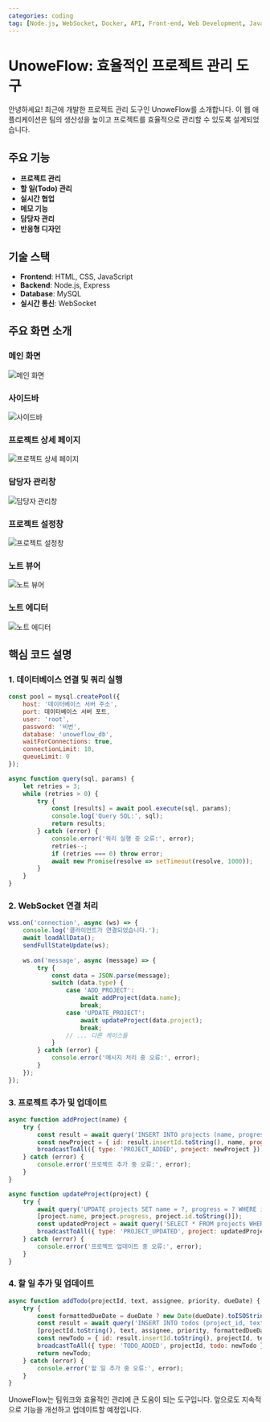 ```yaml
---
categories: coding
tag: [Node.js, WebSocket, Docker, API, Front-end, Web Development, JavaScript]
---
```


# UnoweFlow: 효율적인 프로젝트 관리 도구

안녕하세요! 최근에 개발한 프로젝트 관리 도구인 UnoweFlow를 소개합니다. 이 웹 애플리케이션은 팀의 생산성을 높이고 프로젝트를 효율적으로 관리할 수 있도록 설계되었습니다.

## 주요 기능

- **프로젝트 관리**
- **할 일(Todo) 관리**
- **실시간 협업**
- **메모 기능**
- **담당자 관리**
- **반응형 디자인**

## 기술 스택

- **Frontend**: HTML, CSS, JavaScript
- **Backend**: Node.js, Express
- **Database**: MySQL
- **실시간 통신**: WebSocket

## 주요 화면 소개

### 메인 화면
![메인 화면](https://github.com/Hyun647/hyun647.github.io/blob/master/images/UnoweFlow_img1.png?raw=true)

### 사이드바
![사이드바](https://github.com/Hyun647/hyun647.github.io/blob/master/images/UnoweFlow_img2.png?raw=true)

### 프로젝트 상세 페이지
![프로젝트 상세 페이지](https://github.com/Hyun647/hyun647.github.io/blob/master/images/UnoweFlow_img3.png?raw=true)

### 담당자 관리창
![담당자 관리창](https://github.com/Hyun647/hyun647.github.io/blob/master/images/UnoweFlow_img4.png?raw=true)

### 프로젝트 설정창
![프로젝트 설정창](https://github.com/Hyun647/hyun647.github.io/blob/master/images/UnoweFlow_img5.png?raw=true)

### 노트 뷰어
![노트 뷰어](https://github.com/Hyun647/hyun647.github.io/blob/master/images/UnoweFlow_img6.png?raw=true)

### 노트 에디터
![노트 에디터](https://github.com/Hyun647/hyun647.github.io/blob/master/images/UnoweFlow_img7.png?raw=true)

## 핵심 코드 설명

### 1. 데이터베이스 연결 및 쿼리 실행

```javascript
const pool = mysql.createPool({
    host: '데이터베이스 서버 주소',
    port: 데이터베이스 서버 포트,
    user: 'root',
    password: '비번',
    database: 'unoweflow_db',
    waitForConnections: true,
    connectionLimit: 10,
    queueLimit: 0
});

async function query(sql, params) {
    let retries = 3;
    while (retries > 0) {
        try {
            const [results] = await pool.execute(sql, params);
            console.log('Query SQL:', sql);
            return results;
        } catch (error) {
            console.error('쿼리 실행 중 오류:', error);
            retries--;
            if (retries === 0) throw error;
            await new Promise(resolve => setTimeout(resolve, 1000));
        }
    }
}
```

### 2. WebSocket 연결 처리

```javascript
wss.on('connection', async (ws) => {
    console.log('클라이언트가 연결되었습니다.');
    await loadAllData();
    sendFullStateUpdate(ws);
    
    ws.on('message', async (message) => {
        try {
            const data = JSON.parse(message);
            switch (data.type) {
                case 'ADD_PROJECT':
                    await addProject(data.name);
                    break;
                case 'UPDATE_PROJECT':
                    await updateProject(data.project);
                    break;
                // ... 다른 케이스들
            }
        } catch (error) {
            console.error('메시지 처리 중 오류:', error);
        }
    });
});
```

### 3. 프로젝트 추가 및 업데이트

```javascript
async function addProject(name) {
    try {
        const result = await query('INSERT INTO projects (name, progress) VALUES (?, 0)', [name]);
        const newProject = { id: result.insertId.toString(), name, progress: 0 };
        broadcastToAll({ type: 'PROJECT_ADDED', project: newProject });
    } catch (error) {
        console.error('프로젝트 추가 중 오류:', error);
    }
}

async function updateProject(project) {
    try {
        await query('UPDATE projects SET name = ?, progress = ? WHERE id = ?', 
        [project.name, project.progress, project.id.toString()]);
        const updatedProject = await query('SELECT * FROM projects WHERE id = ?', [project.id]);
        broadcastToAll({ type: 'PROJECT_UPDATED', project: updatedProject });
    } catch (error) {
        console.error('프로젝트 업데이트 중 오류:', error);
    }
}
```

### 4. 할 일 추가 및 업데이트

```javascript
async function addTodo(projectId, text, assignee, priority, dueDate) {
    try {
        const formattedDueDate = dueDate ? new Date(dueDate).toISOString().slice(0, 10) : null;
        const result = await query('INSERT INTO todos (project_id, text, assignee, priority, due_date) VALUES (?, ?, ?, ?, ?)', 
        [projectId.toString(), text, assignee, priority, formattedDueDate]);
        const newTodo = { id: result.insertId.toString(), projectId, text, assignee, priority, dueDate: formattedDueDate, completed: false };
        broadcastToAll({ type: 'TODO_ADDED', projectId, todo: newTodo });
        return newTodo;
    } catch (error) {
        console.error('할 일 추가 중 오류:', error);
    }
}
```

UnoweFlow는 팀워크와 효율적인 관리에 큰 도움이 되는 도구입니다. 앞으로도 지속적으로 기능을 개선하고 업데이트할 예정입니다.
